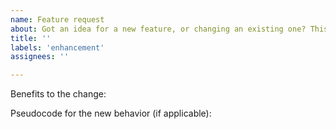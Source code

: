 ```yaml
---
name: Feature request
about: Got an idea for a new feature, or changing an existing one? This is the place.
title: ''
labels: 'enhancement'
assignees: ''

---
```

<!--Provide a brief description of what you'd like to change and why-->


<!--Please fill in the following information, to the best of your ability-->

Benefits to the change:

Pseudocode for the new behavior (if applicable):

```python

```
